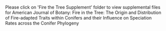 Please click on 'Fire the Tree Supplement' folder to view supplemental files for American Journal of Botany: Fire in the Tree: The Origin and Distribution of Fire-adapted Traits within Conifers and their Influence on Speciation Rates across the Conifer Phylogeny
